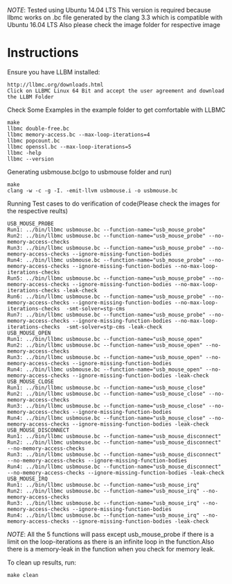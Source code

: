 *NOTE*: Tested using Ubuntu 14.04 LTS
This version is required because llbmc works on .bc file generated by the clang 3.3 which is compatible with Ubuntu 16.04 LTS
Also please check the image folder for respective image

# Instructions
Ensure you have LLBM installed:
~~~~
http://llbmc.org/downloads.html
Click on LLBMC Linux 64 Bit and accept the user agreement and download the LLBM Folder
~~~~

Check Some Examples in the example folder to get comfortable with LLBMC
~~~~
make
llbmc double-free.bc
llbmc memory-access.bc --max-loop-iterations=4
llbmc popcount.bc
llbmc openssl.bc --max-loop-iterations=5
llbmc -help
llbmc --version
~~~~

Generating usbmouse.bc(go to usbmouse folder and run)
~~~~
make
clang -w -c -g -I. -emit-llvm usbmouse.i -o usbmouse.bc
~~~~

Running Test cases to do verification of code(Please check the images for the respective reults)
~~~~
USB_MOUSE_PROBE
Run1: ../bin/llbmc usbmouse.bc --function-name="usb_mouse_probe"
Run2: ../bin/llbmc usbmouse.bc --function-name="usb_mouse_probe" --no-memory-access-checks
Run3: ../bin/llbmc usbmouse.bc --function-name="usb_mouse_probe" --no-memory-access-checks --ignore-missing-function-bodies
Run4: ../bin/llbmc usbmouse.bc --function-name="usb_mouse_probe" --no-memory-access-checks --ignore-missing-function-bodies --no-max-loop-iterations-checks
Run5: ../bin/llbmc usbmouse.bc --function-name="usb_mouse_probe" --no-memory-access-checks --ignore-missing-function-bodies --no-max-loop-iterations-checks -leak-check
Run6: ../bin/llbmc usbmouse.bc --function-name="usb_mouse_probe" --no-memory-access-checks --ignore-missing-function-bodies --no-max-loop-iterations-checks  -smt-solver=stp-cms
Run7: ../bin/llbmc usbmouse.bc --function-name="usb_mouse_probe" --no-memory-access-checks --ignore-missing-function-bodies --no-max-loop-iterations-checks  -smt-solver=stp-cms -leak-check
USB_MOUSE_OPEN
Run1: ../bin/llbmc usbmouse.bc --function-name="usb_mouse_open"
Run2: ../bin/llbmc usbmouse.bc --function-name="usb_mouse_open" --no-memory-access-checks
Run3: ../bin/llbmc usbmouse.bc --function-name="usb_mouse_open" --no-memory-access-checks --ignore-missing-function-bodies
Run4: ../bin/llbmc usbmouse.bc --function-name="usb_mouse_open" --no-memory-access-checks --ignore-missing-function-bodies -leak-check
USB_MOUSE_CLOSE
Run1: ../bin/llbmc usbmouse.bc --function-name="usb_mouse_close"
Run2: ../bin/llbmc usbmouse.bc --function-name="usb_mouse_close" --no-memory-access-checks
Run3: ../bin/llbmc usbmouse.bc --function-name="usb_mouse_close" --no-memory-access-checks --ignore-missing-function-bodies
Run4: ../bin/llbmc usbmouse.bc --function-name="usb_mouse_close" --no-memory-access-checks --ignore-missing-function-bodies -leak-check
USB_MOUSE_DISCONNECT
Run1: ../bin/llbmc usbmouse.bc --function-name="usb_mouse_disconnect"
Run2: ../bin/llbmc usbmouse.bc --function-name="usb_mouse_disconnect" --no-memory-access-checks
Run3: ../bin/llbmc usbmouse.bc --function-name="usb_mouse_disconnect" --no-memory-access-checks --ignore-missing-function-bodies
Run4: ../bin/llbmc usbmouse.bc --function-name="usb_mouse_disconnect" --no-memory-access-checks --ignore-missing-function-bodies -leak-check
USB_MOUSE_IRQ
Run1: ../bin/llbmc usbmouse.bc --function-name="usb_mouse_irq"
Run2: ../bin/llbmc usbmouse.bc --function-name="usb_mouse_irq" --no-memory-access-checks
Run3: ../bin/llbmc usbmouse.bc --function-name="usb_mouse_irq" --no-memory-access-checks --ignore-missing-function-bodies
Run4: ../bin/llbmc usbmouse.bc --function-name="usb_mouse_irq" --no-memory-access-checks --ignore-missing-function-bodies -leak-check
~~~~

*NOTE*: All the 5 functions will pass except usb_mouse_probe if there is a limit on the loop-iterations as there is an infinite loop in the function.Also there is a memory-leak in the function when you check for memory leak.

To clean up results, run:
~~~~
make clean
~~~~
     
